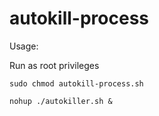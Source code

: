 # autokill-process
Usage:

Run as root privileges

``` sudo chmod autokill-process.sh ```

```nohup ./autokiller.sh & ```
